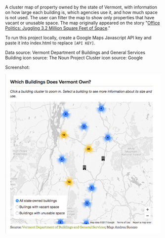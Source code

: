 A cluster map of property owned by the state of Vermont, with information on how large each building is, which agencies use it, and how much space is not used. The user can filter the map to show only properties that have vacant or unusable space. The map originally appeared on the story "[Office Politics: Juggling 3.2 Million Square Feet of Space](https://www.sevendaysvt.com/vermont/office-politics-juggling-32-million-square-feet-of-space/Content?oid=6096356#mapContainer)."

To run this project locally, create a Google Maps Javascript API key and paste it into index.html to replace `[API KEY]`.

Data source: Vermont Department of Buildings and General Services
Building icon source: The Noun Project
Cluster icon source: Google

Screenshot:

![clustermap](screenshot.png)
